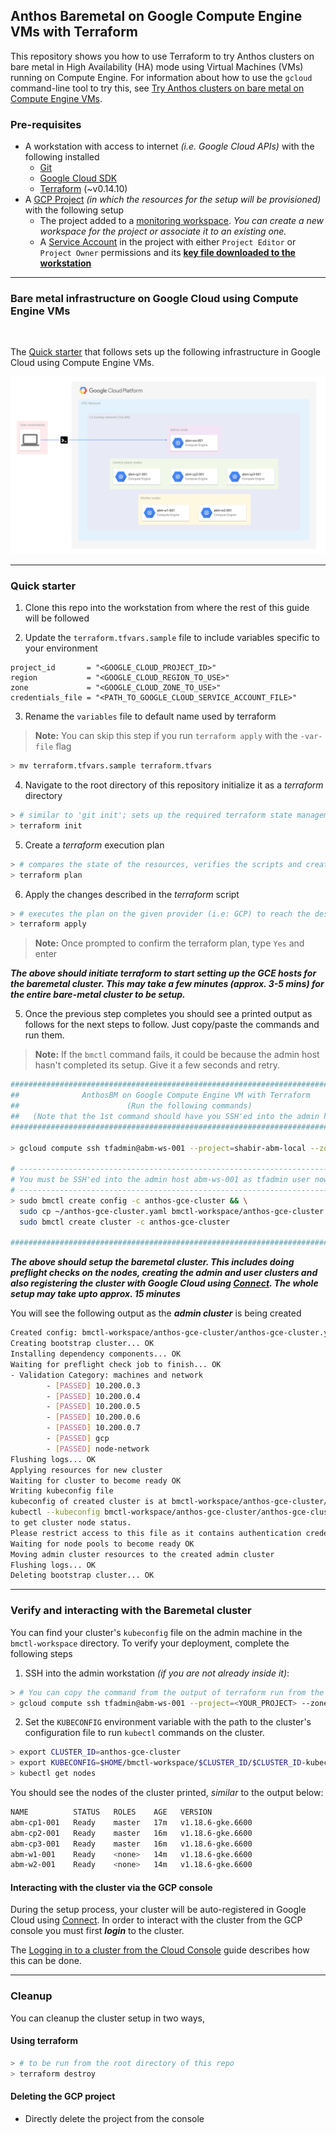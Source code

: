
## Anthos Baremetal on Google Compute Engine VMs with Terraform

This repository shows you how to use Terraform to try Anthos clusters on bare metal in High Availability (HA) mode using Virtual Machines (VMs) running on Compute Engine. For information about how to use the `gcloud` command-line tool to try this, see [Try Anthos clusters on bare metal on Compute Engine VMs](https://cloud.google.com/anthos/clusters/docs/bare-metal/1.6/try/gce-vms).

### Pre-requisites

- A workstation with access to internet _(i.e. Google Cloud APIs)_ with the following installed
  - [Git](https://www.atlassian.com/git/tutorials/install-git)
  - [Google Cloud SDK](https://cloud.google.com/sdk/docs/install)
  - [Terraform](https://learn.hashicorp.com/tutorials/terraform/install-cli) (~v0.14.10)
- A [GCP Project](https://console.cloud.google.com/cloud-resource-manager?_ga=2.187862184.1029435410.1614837439-1338907320.1614299892) _(in which the resources for the setup will be provisioned)_ with the following setup
  - The project added to a [monitoring workspace](https://console.cloud.google.com/monitoring?_ga=2.256070603.1395081395.1617860495-190605143.1617846491). _You can create a new workspace for the project or associate it to an existing one._
  - A [Service Account](https://cloud.devsite.corp.google.com/iam/docs/creating-managing-service-accounts) in the project with either `Project Editor` or `Project Owner` permissions and its **[key file downloaded to the workstation](https://cloud.devsite.corp.google.com/iam/docs/creating-managing-service-account-keys)**
---
### Bare metal infrastructure on Google Cloud using Compute Engine VMs
</br>

The [Quick starter](#quick-starter) that follows sets up the following infrastructure in Google Cloud using Compute Engine VMs.

![Bare metal infrastructure on Google Cloud using Compute Engine VMs](resources/images/abm_gcp_infra.svg)

---
### Quick starter

1. Clone this repo into the workstation from where the rest of this guide will be followed

2. Update the `terraform.tfvars.sample` file to include variables specific to your environment
```
project_id       = "<GOOGLE_CLOUD_PROJECT_ID>"
region           = "<GOOGLE_CLOUD_REGION_TO_USE>"
zone             = "<GOOGLE_CLOUD_ZONE_TO_USE>"
credentials_file = "<PATH_TO_GOOGLE_CLOUD_SERVICE_ACCOUNT_FILE>"
```

3. Rename the `variables` file to default name used by terraform
> **Note:** You can skip this step if you run `terraform apply` with the `-var-file` flag
```sh
> mv terraform.tfvars.sample terraform.tfvars
```

4. Navigate to the root directory of this repository initialize it as a _terraform_ directory
```sh
> # similar to 'git init'; sets up the required terraform state management configurations
> terraform init
```

5. Create a _terraform_ execution plan
```sh
> # compares the state of the resources, verifies the scripts and creates an execution plan
> terraform plan
```

6. Apply the changes described in the _terraform_ script
```sh
> # executes the plan on the given provider (i.e: GCP) to reach the desired state of resources
> terraform apply
```
> **Note:** Once prompted to confirm the terraform plan, type `Yes` and enter

***The above should initiate terraform to start setting up the GCE hosts for the baremetal cluster. This may take a few minutes (approx. 3-5 mins) for the entire bare-metal cluster to be setup.***

5. Once the previous step completes you should see a printed output as follows for the next steps to follow. Just copy/paste the commands and run them.
> **Note:** If the `bmctl` command fails, it could be because the admin host hasn't completed its setup. Give it a few seconds and retry.

```sh
################################################################################
##              AnthosBM on Google Compute Engine VM with Terraform           ##
##                        (Run the following commands)                        ##
##   (Note that the 1st command should have you SSH'ed into the admin host)   ##
################################################################################

> gcloud compute ssh tfadmin@abm-ws-001 --project=shabir-abm-local --zone=us-central1-a

# ------------------------------------------------------------------------------
# You must be SSH'ed into the admin host abm-ws-001 as tfadmin user now
# ------------------------------------------------------------------------------
> sudo bmctl create config -c anthos-gce-cluster && \
  sudo cp ~/anthos-gce-cluster.yaml bmctl-workspace/anthos-gce-cluster && \
  sudo bmctl create cluster -c anthos-gce-cluster

################################################################################
```
***The above should setup the baremetal cluster. This includes doing preflight checks on the nodes, creating the admin and user clusters and also registering the cluster with Google Cloud using [Connect](https://cloud.google.com/anthos/multicluster-management/connect/overview). The whole setup may take upto approx. 15 minutes***

You will see the following output as the ***admin cluster*** is being created
```sh
Created config: bmctl-workspace/anthos-gce-cluster/anthos-gce-cluster.yaml
Creating bootstrap cluster... OK
Installing dependency components... OK
Waiting for preflight check job to finish... OK
- Validation Category: machines and network
        - [PASSED] 10.200.0.3
        - [PASSED] 10.200.0.4
        - [PASSED] 10.200.0.5
        - [PASSED] 10.200.0.6
        - [PASSED] 10.200.0.7
        - [PASSED] gcp
        - [PASSED] node-network
Flushing logs... OK
Applying resources for new cluster
Waiting for cluster to become ready OK
Writing kubeconfig file
kubeconfig of created cluster is at bmctl-workspace/anthos-gce-cluster/anthos-gce-cluster-kubeconfig, please run
kubectl --kubeconfig bmctl-workspace/anthos-gce-cluster/anthos-gce-cluster-kubeconfig get nodes
to get cluster node status.
Please restrict access to this file as it contains authentication credentials of your cluster.
Waiting for node pools to become ready OK
Moving admin cluster resources to the created admin cluster
Flushing logs... OK
Deleting bootstrap cluster... OK
```

---
### Verify and interacting with the Baremetal cluster

You can find your cluster's `kubeconfig` file on the admin machine in the `bmctl-workspace` directory. To verify your deployment, complete the following steps

1. SSH into the admin workstation _(if you are not already inside it)_:
```sh
> # You can copy the command from the output of terraform run from the previous step
> gcloud compute ssh tfadmin@abm-ws-001 --project=<YOUR_PROJECT> --zone=<YOUR_ZONE>
```

2. Set the `KUBECONFIG` environment variable with the path to the cluster's configuration file to run `kubectl` commands on the cluster.
```sh
> export CLUSTER_ID=anthos-gce-cluster
> export KUBECONFIG=$HOME/bmctl-workspace/$CLUSTER_ID/$CLUSTER_ID-kubeconfig
> kubectl get nodes
```

You should see the nodes of the cluster printed, _similar_ to the output below:
```sh
NAME          STATUS   ROLES    AGE   VERSION
abm-cp1-001   Ready    master   17m   v1.18.6-gke.6600
abm-cp2-001   Ready    master   16m   v1.18.6-gke.6600
abm-cp3-001   Ready    master   16m   v1.18.6-gke.6600
abm-w1-001    Ready    <none>   14m   v1.18.6-gke.6600
abm-w2-001    Ready    <none>   14m   v1.18.6-gke.6600
```

#### Interacting with the cluster via the GCP console

During the setup process, your cluster will be auto-registered in Google Cloud using [Connect](https://cloud.google.com/anthos/multicluster-management/connect/overview). In order to interact with the cluster from the GCP console you must first ***login*** to the cluster.

The [Logging in to a cluster from the Cloud Console](https://cloud.google.com/anthos/multicluster-management/console/logging-in/) guide describes how this can be done.

---
### Cleanup

You can cleanup the cluster setup in two ways,

#### Using terraform
```sh
> # to be run from the root directory of this repo
> terraform destroy
```

#### Deleting the GCP project
- Directly delete the project from the console
